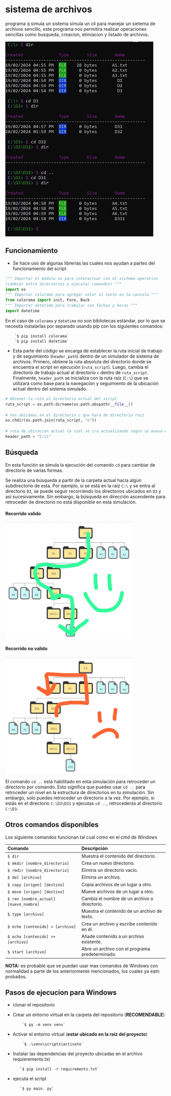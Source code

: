 # sistema de archivos 
programa q simula un sistema simula un cli para manejar un sietema de archivos sencillo, este programa nos permitira realizar operaciones sencillas como busqueda, creacion, elimiacion y listado de archivos.

![](/images/example.jpeg)

##  Funcionamiento 
- Se hace uso de algunas librerias las cuales nos ayudan a partes del funcionamiento del script
```python
""" Importar el módulo os para interactuar con el sistema operativo 
(cambiar entre directorios y ejecutar comandos) """
import os  
""" Importar colorama para agregar color al texto en la consola """
from colorama import init, Fore, Back  
""" Importar datetime para trabajar con fechas y horas """
import datetime  
```
En el caso de `colorama` y `datetime` no son bibliotecas estándar, por lo que se necesita instalarlas por separado usando pip con los siguientes comandos:

        `$ pip install colorama`
        `$ pip install datetime`

- Esta parte del código se encarga de establecer la ruta inicial de trabajo y de seguimiento (`header_path`) dentro de un simulador de sistema de archivos. Primero, obtiene la ruta absoluta del directorio donde se encuentra el script en ejecución (`ruta_script`). Luego, cambia el directorio de trabajo actual al directorio `c` dentro de `ruta_script`. Finalmente, `header_path` se inicializa con la ruta raíz (`C:\`) que se utilizará como base para la navegación y seguimiento de la ubicación actual dentro del sistema simulado.
```python
# Obtener la ruta al directorio actual del script
ruta_script = os.path.dirname(os.path.abspath(__file__))

# nos ubicamos en el directorio c que hara de directorio raiz 
os.chdir(os.path.join(ruta_script, "c"))

# ruta de ubicacion actual la cual se ira actualizando segun se mueva entre directorios 
header_path = "C:\\"
```

## Búsqueda
En esta función se simula la ejecución del comando `cd` para cambiar de directorio de varias formas.

Se realiza una búsqueda a partir de la carpeta actual hacia algún subdirectorio de esta. Por ejemplo, si se está en la raíz `C:\` y se entra al directorio `D3`, se puede seguir recorriendo los directorios ubicados en `D3` y así sucesivamente. Sin embargo, la búsqueda en dirección ascendente para retroceder de directorio no está disponible en esta simulación.
<div>
    <h4>Recorrido valido</h4>
    <img src="/images/recorrido_disponible.jpeg" alt="Descripción de la imagen 1" style="width: 400px;">  
</div>
<div>
    <h4>Recorrido no valido</h4>    
    <img src="/images/recorrido_no_disponible.jpeg" alt="Descripción de la imagen 2" style="width: 400px;">
</div>

El comando `cd ..` está habilitado en esta simulación para retroceder un directorio por comando. Esto significa que puedes usar `cd ..` para retroceder un nivel en la estructura de directorios en tu simulación. Sin embargo, solo puedes retroceder un directorio a la vez. Por ejemplo, si estás en el directorio `C:\D3\D31`  y ejecutas `cd ..`, retrocederás al directorio `C:\D3`.

## Otros comandos disponibles 
Los siguiente comandos funcionan tal cual como en el cmd de Windows 

| Comando                | Descripción                                |
| :--------------------- | :----------------------------------------- |
| `$ dir`                | Muestra el contenido del directorio.       |
| `$ mkdir [nombre_directorio]` | Crea un nuevo directorio.            |
| `$ rmdir [nombre_directorio]` | Elimina un directorio vacío.         |
| `$ del [archivo]`      | Elimina un archivo.                        |
| `$ copy [origen] [destino]` | Copia archivos de un lugar a otro.   |
| `$ move [origen] [destino]` | Mueve archivos de un lugar a otro.   |
| `$ ren [nombre_actual] [nuevo_nombre]` | Cambia el nombre de un archivo o directorio. |
| `$ type [archivo]`     | Muestra el contenido de un archivo de texto. |
| `$ echo [contenido] > [archivo]` | Crea un archivo y escribe contenido en él.       |
| `$ echo [contenido] >> [archivo]` | Añade contenido a un archivo existente.          |
| `$ start [archivo]` | Abre un archivo con el programa predeterminado.       |

**NOTA:** es probable que se puedan usar mas comandos de Windows con normalidad 
a parte de los anteriormente mencionados, los cuales ya eatn probados.

## Pasos de ejecucion para Windows 

- clonar el repositorio
- Crear un entorno virtual en la carpeta del repositorio (**RECOMENDABLE**) 
 
          `$ py -m venv venv`

- Activar el entorno virtual (**estar ubicado en la raiz del proyecto**) 

          `$ .\venv\scripts\activate`

- Instalar las dependencias del proyecto ubicadas en el archivo requierements.txt

         `$ pip install -r requirements.txt`

- ejecuta el script 

         `$ py main. py`
